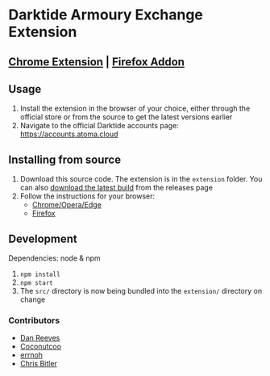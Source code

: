 # Darktide Armoury Exchange Extension

## [Chrome Extension](https://chrome.google.com/webstore/detail/armoury-exchange/hcjihmkcnjkfkaeebhnpjcnnibpoolgc) | [Firefox Addon](https://addons.mozilla.org/en-GB/firefox/addon/armoury-exchange/)

## Usage

1. Install the extension in the browser of your choice, either through the official store or from the source to get the latest versions earlier
2. Navigate to the official Darktide accounts page: https://accounts.atoma.cloud

## Installing from source

1. Download this source code. The extension is in the `extension` folder. You can also [download the latest build](https://github.com/danreeves/dt-exchange/releases/tag/latest) from the releases page
2. Follow the instructions for your browser:
   - [Chrome/Opera/Edge](https://developer.chrome.com/docs/extensions/mv3/getstarted/development-basics/#load-unpacked)
   - [Firefox](https://developer.mozilla.org/en-US/docs/Mozilla/Add-ons/WebExtensions/Your_first_WebExtension#installing)

## Development

Dependencies: node & npm

1. `npm install`
2. `npm start`
3. The `src/` directory is now being bundled into the `extension/` directory on change

### Contributors

- [Dan Reeves](https://github.com/danreeves)
- [Coconutcoo](https://github.com/Coconutcoo)
- [errnoh](https://github.com/errnoh)
- [Chris Bitler](https://github.com/Chris-Bitler)
